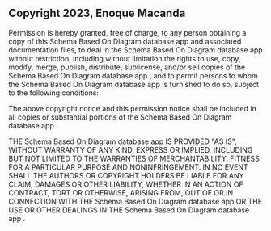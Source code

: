 ## Copyright 2023, Enoque Macanda

Permission is hereby granted, free of charge, to any person obtaining a copy of this Schema Based On Diagram database app and associated documentation files, to deal in the Schema Based On Diagram  database app  without restriction, including without limitation the rights to use, copy, modify, merge, publish, distribute, sublicense, and/or sell copies of the Schema Based On Diagram  database app , and to permit persons to whom the Schema Based On Diagram  database app  is furnished to do so, subject to the following conditions:

The above copyright notice and this permission notice shall be included in all copies or substantial portions of the Schema Based On Diagram  database app .

THE Schema Based On Diagram  database app  IS PROVIDED "AS IS", WITHOUT WARRANTY OF ANY KIND, EXPRESS OR IMPLIED, INCLUDING BUT NOT LIMITED TO THE WARRANTIES OF MERCHANTABILITY, FITNESS FOR A PARTICULAR PURPOSE AND NONINFRINGEMENT. IN NO EVENT SHALL THE AUTHORS OR COPYRIGHT HOLDERS BE LIABLE FOR ANY CLAIM, DAMAGES OR OTHER LIABILITY, WHETHER IN AN ACTION OF CONTRACT, TORT OR OTHERWISE, ARISING FROM, OUT OF OR IN CONNECTION WITH THE Schema Based On Diagram  database app OR THE USE OR OTHER DEALINGS IN THE Schema Based On Diagram database app .
